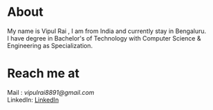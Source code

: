 # About
My name is Vipul Rai , I am from India and currently stay in Bengaluru.    
I have degree in Bachelor's of Technology with Computer Science & Engineering as Specialization.

# Reach me at

Mail : _vipulrai8891@gmail.com_  
LinkedIn: [LinkedIn](https://in.linkedin.com/in/vipulrai "LinkedIn Profile")
